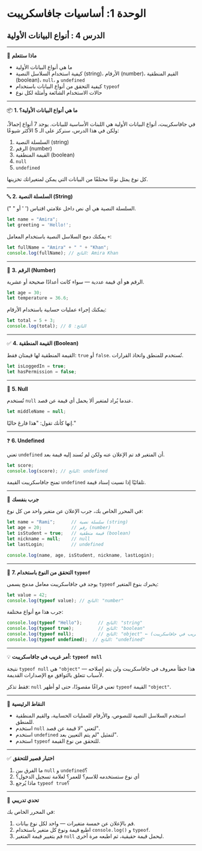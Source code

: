 # الوحدة 1: أساسيات جافاسكريبت

## الدرس 4 : أنواع البيانات الأولية

---

🧠 **ماذا ستتعلم**
*	ما هي أنواع البيانات الأولية
*	كيفية استخدام السلاسل النصية (string)، الأرقام (number)، القيم المنطقية (boolean)، `null`، و `undefined`
*	كيفية التحقق من أنواع البيانات باستخدام `typeof`
*	حالات الاستخدام الشائعة وأمثلة لكل نوع

---

📦 **1. ما هي أنواع البيانات الأولية؟**

في جافاسكريبت، أنواع البيانات الأولية هي اللبنات الأساسية للبيانات.
يوجد 7 أنواع إجمالاً، ولكن في هذا الدرس، سنركز على الـ 5 الأكثر شيوعًا:
1.	السلسلة النصية (string)
2.	الرقم (number)
3.	القيمة المنطقية (boolean)
4.	`null`
5.	`undefined`

كل نوع يمثل نوعًا مختلفًا من البيانات التي يمكن لمتغيراتك تخزينها.

---

🔤 **2. السلسلة النصية (String)**

السلسلة النصية هي أي نص داخل علامتي اقتباس (' ' أو " ").
```javascript
let name = "Amira";
let greeting = 'Hello!';
```

يمكنك دمج السلاسل النصية باستخدام المعامل `+`:
```javascript
let fullName = "Amira" + " " + "Khan";
console.log(fullName); // الناتج: Amira Khan
```

---

🔢 **3. الرقم (Number)**

الرقم هو أي قيمة عددية — سواء كانت أعدادًا صحيحة أو عشرية.
```javascript
let age = 30;
let temperature = 36.6;
```

يمكنك إجراء عمليات حسابية باستخدام الأرقام:
```javascript
let total = 5 + 3;
console.log(total); // الناتج: 8
```

---

✅ **4. القيمة المنطقية (Boolean)**

القيمة المنطقية لها قيمتان فقط: `true` أو `false`.
تُستخدم للمنطق واتخاذ القرارات.
```javascript
let isLoggedIn = true;
let hasPermission = false;
```

---

🚫 **5. Null**

تُستخدم `null` عندما يُراد لمتغير ألا يحمل أي قيمة عن قصد.
```javascript
let middleName = null;
```

إنها كأنك تقول: "هذا فارغ حاليًا."

---

❓ **6. Undefined**

تعني `undefined` أن المتغير قد تم الإعلان عنه ولكن لم تُسند إليه قيمة بعد.
```javascript
let score;
console.log(score); // الناتج: undefined
```

تمنح جافاسكريبت القيمة `undefined` تلقائيًا إذا نسيت إسناد قيمة.

---

🧪 **جرب بنفسك**

في المحرر الخاص بك، جرب الإعلان عن متغير واحد من كل نوع:
```javascript
let name = "Rami";      // سلسلة نصية (string)
let age = 20;           // رقم (number)
let isStudent = true;   // قيمة منطقية (boolean)
let nickname = null;    // null
let lastLogin;          // undefined

console.log(name, age, isStudent, nickname, lastLogin);
```

---

🧪 **7. التحقق من النوع باستخدام `typeof`**

يوجد في جافاسكريبت معامل مدمج يسمى `typeof` يخبرك بنوع المتغير:
```javascript
let value = 42;
console.log(typeof value); // الناتج: "number"
```

جرب هذا مع أنواع مختلفة:
```javascript
console.log(typeof "Hello");      // الناتج: "string"
console.log(typeof true);         // الناتج: "boolean"
console.log(typeof null);         // الناتج: "object" ← (أمر غريب في جافاسكريبت!)
console.log(typeof undefined);  // الناتج: "undefined"
```

---

💡 **أمر غريب في جافاسكريبت: `typeof null`**

نتيجة `typeof null` هي `"object"` — هذا خطأ معروف في جافاسكريبت ولن يتم إصلاحه لأسباب تتعلق بالتوافق مع الإصدارات القديمة.

فقط تذكر: `null` تعني فراغًا مقصودًا، حتى لو أظهر `typeof` القيمة `"object"`.

---

🧠 **النقاط الرئيسية**
*	استخدم السلاسل النصية للنصوص، والأرقام للعمليات الحسابية، والقيم المنطقية للمنطق.
*	استخدم `null` لتعني "لا قيمة عن قصد".
*	استخدم `undefined` لتمثيل "لم يتم التعيين بعد".
*	استخدم `typeof` للتحقق من نوع القيمة.

---

✅ **اختبار قصير للتحقق**
1.	ما الفرق بين `null` و `undefined`؟
2.	أي نوع ستستخدمه للاسم؟ للعمر؟ لعلامة تسجيل الدخول؟
3.	ماذا يُرجع `typeof true`؟

---

🧪 **تحدي تدريبي**

في المحرر الخاص بك:
1.	قم بالإعلان عن خمسة متغيرات — واحد لكل نوع بيانات.
2.	اطبع قيمة ونوع كل متغير باستخدام `console.log()` و `typeof`.
3.	قم بتغيير قيمة المتغير `null` ليحمل قيمة حقيقية، ثم اطبعه مرة أخرى.

---